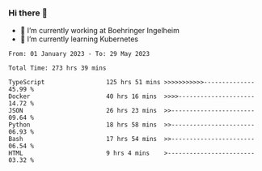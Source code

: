 ### Hi there 👋
- 🔭 I’m currently working at Boehringer Ingelheim
- 🌱 I’m currently learning Kubernetes

 
<!--START_SECTION:waka-->

```text
From: 01 January 2023 - To: 29 May 2023

Total Time: 273 hrs 39 mins

TypeScript                 125 hrs 51 mins >>>>>>>>>>>--------------   45.99 %
Docker                     40 hrs 16 mins  >>>>---------------------   14.72 %
JSON                       26 hrs 23 mins  >>-----------------------   09.64 %
Python                     18 hrs 58 mins  >>-----------------------   06.93 %
Bash                       17 hrs 54 mins  >>-----------------------   06.54 %
HTML                       9 hrs 4 mins    >------------------------   03.32 %
```

<!--END_SECTION:waka-->

 
